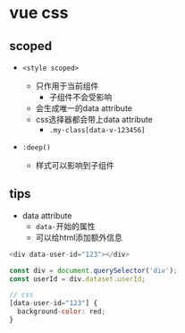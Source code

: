 
# vue css

## scoped
+ `<style scoped>`
    + 只作用于当前组件
        + 子组件不会受影响
    + 会生成唯一的data attribute
    + css选择器都会带上data attribute
        + `.my-class[data-v-123456]`
    
+ `:deep()`
    + 样式可以影响到子组件


## tips
+ data attribute
    + `data-`开始的属性
    + 可以给html添加额外信息
```js
<div data-user-id="123"></div>

const div = document.querySelector('div');
const userId = div.dataset.userId; 

// css
[data-user-id="123"] {
  background-color: red;
}
```